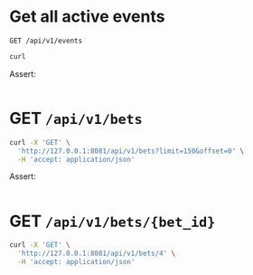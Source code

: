 # Get all active events

`GET /api/v1/events`

```bash
curl
```

Assert:

```json

```

# GET `/api/v1/bets`

```bash
curl -X 'GET' \
  'http://127.0.0.1:8081/api/v1/bets?limit=150&offset=0' \
  -H 'accept: application/json'
```

Assert:

```json

```

# GET `/api/v1/bets/{bet_id}`

```bash
curl -X 'GET' \
  'http://127.0.0.1:8081/api/v1/bets/4' \
  -H 'accept: application/json'
```